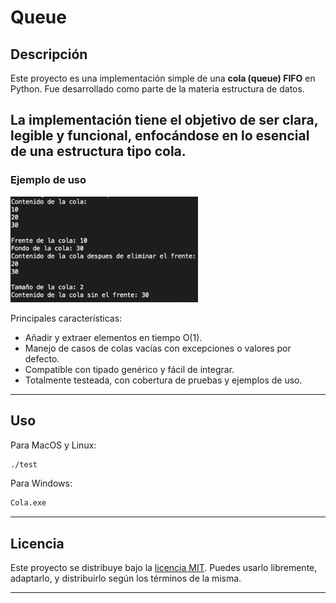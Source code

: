 # Queue

## Descripción

Este proyecto es una implementación simple de una **cola (queue) FIFO** en Python. Fue desarrollado como parte de la materia estructura de datos.

La implementación tiene el objetivo de ser clara, legible y funcional, enfocándose en lo esencial de una estructura tipo cola.
---
### Ejemplo de uso
<img src="img/program.png" alt="Clase cola" width="300">

Principales características:

- Añadir y extraer elementos en tiempo O(1).
- Manejo de casos de colas vacías con excepciones o valores por defecto.
- Compatible con tipado genérico y fácil de integrar.
- Totalmente testeada, con cobertura de pruebas y ejemplos de uso.
---

## Uso

Para MacOS y Linux:

```bash
./test
```

Para Windows:
```bash
Cola.exe
```

---

## Licencia

Este proyecto se distribuye bajo la [licencia MIT](LICENSE). Puedes usarlo libremente, adaptarlo, y distribuirlo según los términos de la misma.

---